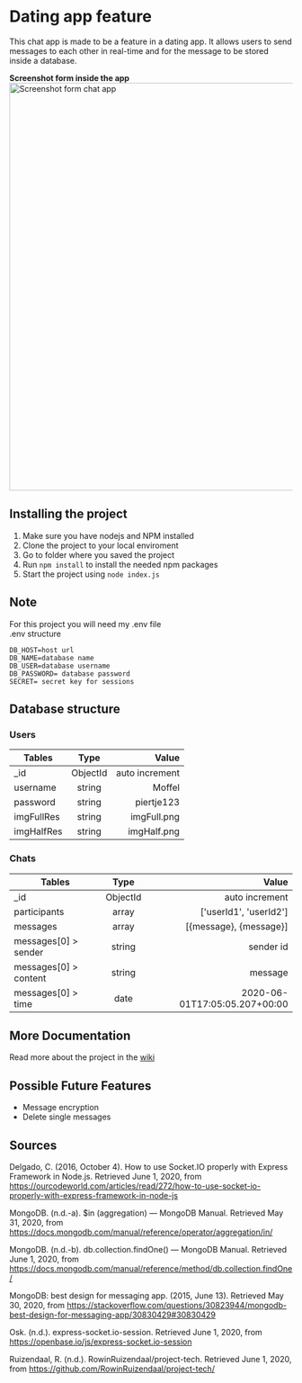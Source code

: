 # Dating app feature

This chat app is made to be a feature in a dating app. It allows users to send messages to each other in real-time and for the message to be stored inside a database.

**Screenshot form inside the app** \
<img src="https://raw.githubusercontent.com/wiki/Vuurvos1/projectTech/images/progressiveEnhancementHtmlCss.png" alt="Screenshot form chat app" width="725" >

## Installing the project

1. Make sure you have nodejs and NPM installed
2. Clone the project to your local enviroment
3. Go to folder where you saved the project
4. Run `npm install` to install the needed npm packages
5. Start the project using `node index.js`

## Note

For this project you will need my .env file \
.env structure

```
DB_HOST=host url
DB_NAME=database name
DB_USER=database username
DB_PASSWORD= database password
SECRET= secret key for sessions
```

## Database structure

### Users

| Tables     |   Type   |          Value |
| ---------- | :------: | -------------: |
| \_id       | ObjectId | auto increment |
| username   |  string  |         Moffel |
| password   |  string  |     piertje123 |
| imgFullRes |  string  |    imgFull.png |
| imgHalfRes |  string  |    imgHalf.png |

### Chats

| Tables                |   Type   |                         Value |
| --------------------- | :------: | ----------------------------: |
| \_id                  | ObjectId |                auto increment |
| participants          |  array   |        ['userId1', 'userId2'] |
| messages              |  array   |        [{message}, {message}] |
| messages[0] > sender  |  string  |                     sender id |
| messages[0] > content |  string  |                       message |
| messages[0] > time    |   date   | 2020-06-01T17:05:05.207+00:00 |

## More Documentation

Read more about the project in the [wiki](https://github.com/Vuurvos1/projectTech/wiki)

## Possible Future Features

- Message encryption
- Delete single messages

## Sources

Delgado, C. (2016, October 4). How to use Socket.IO properly with Express Framework in Node.js. Retrieved June 1, 2020, from https://ourcodeworld.com/articles/read/272/how-to-use-socket-io-properly-with-express-framework-in-node-js

MongoDB. (n.d.-a). \$in (aggregation) — MongoDB Manual. Retrieved May 31, 2020, from https://docs.mongodb.com/manual/reference/operator/aggregation/in/

MongoDB. (n.d.-b). db.collection.findOne() — MongoDB Manual. Retrieved June 1, 2020, from https://docs.mongodb.com/manual/reference/method/db.collection.findOne/

MongoDB: best design for messaging app. (2015, June 13). Retrieved May 30, 2020, from https://stackoverflow.com/questions/30823944/mongodb-best-design-for-messaging-app/30830429#30830429

Osk. (n.d.). express-socket.io-session. Retrieved June 1, 2020, from https://openbase.io/js/express-socket.io-session

Ruizendaal, R. (n.d.). RowinRuizendaal/project-tech. Retrieved June 1, 2020, from https://github.com/RowinRuizendaal/project-tech/
